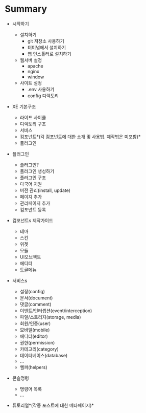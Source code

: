 # Summary

* 시작하기

  * 설치하기
    * git 저장소 사용하기
    * 터미널에서 설치하기
    * 웹 인스톨러로 설치하기
  * 웹서버 설정
    * apache
    * nginx
    * window
  * 사이트 설정
    * .env 사용하기
    * config 디렉토리


* XE 기본구조
  * 라이프 사이클
  * 디렉토리 구조
  * 서비스
  * 컴포넌트*(각 컴포넌트에 대한 소개 및 사용법. 제작법은 미포함)*
  * 플러그인



* 플러그인
  * 플러그인?
  * 플러그인 생성하기
  * 플러그인 구조
  * 다국어 지원
  * 버전 관리(install, update)
  * 페이지 추가
  * 관리페이지 추가
  * 컴포넌트 등록

* 컴포넌트s 제작가이드
  * 테마
  * 스킨
  * 위젯
  * 모듈
  * UI오브젝트
  * 에디터
  * 토글메뉴


* 서비스s
  * 설정(config)
  * 문서(document)
  * 댓글(comment)
  * 이벤트/인터셉션(event/interception)
  * 파일/스토리지(storage, media)
  * 회원/인증(user)
  * 모바일(mobile)
  * 에디터(editor)
  * 권한(permission)
  * 카테고리(category)
  * 데이터베이스(database)
  * ...
  * 헬퍼(helpers)


* 콘솔명령
  * 명령어 목록
  * ...


* 튜토리얼*(각종 포스트에 대한 메타페이지)*
